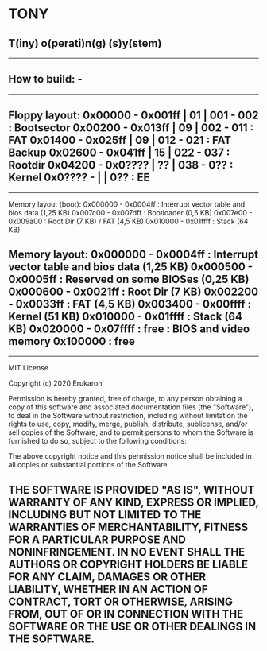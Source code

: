 # TONY
 T(iny) o(perati)n(g) (s)y(stem)
-------------------------------------------------

-------------------------------------------------
How to build:
    - 
-------------------------------------------------

-------------------------------------------------
Floppy layout:
0x00000 - 0x001ff | 01 | 001 - 002 : Bootsector
0x00200 - 0x013ff | 09 | 002 - 011 : FAT
0x01400 - 0x025ff | 09 | 012 - 021 : FAT Backup
0x02600 - 0x041ff | 15 | 022 - 037 : Rootdir
0x04200 - 0x0???? | ?? | 038 - 0?? : Kernel
0x0???? -         |    | 0??       : EE
-------------------------------------------------

-------------------------------------------------
Memory layout (boot):
0x000000 - 0x0004ff : Interrupt vector table and bios data (1,25 KB)
0x007c00 - 0x007dff : Bootloader (0,5 KB)
0x007e00 - 0x009a00 : Root Dir (7 KB) / FAT (4,5 KB)
0x010000 - 0x01ffff : Stack (64 KB)

Memory layout:
0x000000 - 0x0004ff : Interrupt vector table and bios data (1,25 KB)
0x000500 - 0x0005ff : Reserved on some BIOSes (0,25 KB)
0x000600 - 0x0021ff : Root Dir (7 KB)
0x002200 - 0x0033ff : FAT (4,5 KB)
0x003400 - 0x00ffff : Kernel (51 KB)
0x010000 - 0x01ffff : Stack (64 KB)
0x020000 - 0x07ffff : free
                    : BIOS and video memory
0x100000            : free
-------------------------------------------------

-------------------------------------------------
MIT License

Copyright (c) 2020 Erukaron

Permission is hereby granted, free of charge, to any person obtaining a copy
of this software and associated documentation files (the "Software"), to deal
in the Software without restriction, including without limitation the rights
to use, copy, modify, merge, publish, distribute, sublicense, and/or sell
copies of the Software, and to permit persons to whom the Software is
furnished to do so, subject to the following conditions:

The above copyright notice and this permission notice shall be included in all
copies or substantial portions of the Software.

THE SOFTWARE IS PROVIDED "AS IS", WITHOUT WARRANTY OF ANY KIND, EXPRESS OR
IMPLIED, INCLUDING BUT NOT LIMITED TO THE WARRANTIES OF MERCHANTABILITY,
FITNESS FOR A PARTICULAR PURPOSE AND NONINFRINGEMENT. IN NO EVENT SHALL THE
AUTHORS OR COPYRIGHT HOLDERS BE LIABLE FOR ANY CLAIM, DAMAGES OR OTHER
LIABILITY, WHETHER IN AN ACTION OF CONTRACT, TORT OR OTHERWISE, ARISING FROM,
OUT OF OR IN CONNECTION WITH THE SOFTWARE OR THE USE OR OTHER DEALINGS IN THE
SOFTWARE.
-------------------------------------------------
